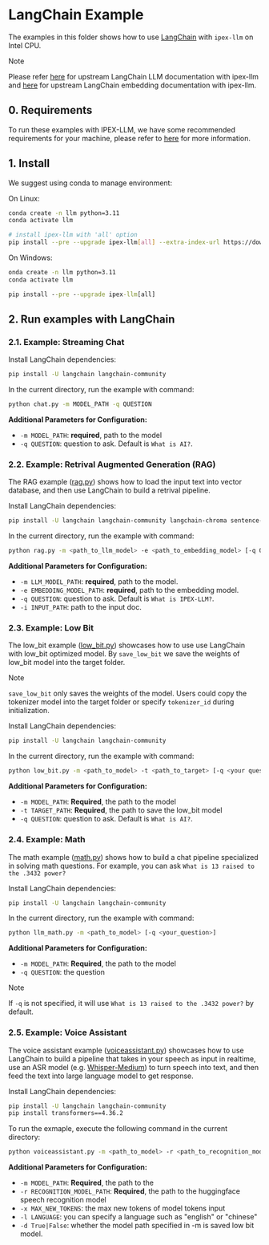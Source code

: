 # LangChain Example

The examples in this folder shows how to use [LangChain](https://www.langchain.com/) with `ipex-llm` on Intel CPU.

> [!NOTE]
> Please refer [here](https://python.langchain.com/docs/integrations/llms/ipex_llm) for upstream LangChain LLM documentation with ipex-llm and [here](https://python.langchain.com/docs/integrations/text_embedding/ipex_llm/) for upstream LangChain embedding documentation with ipex-llm.

## 0. Requirements
To run these examples with IPEX-LLM, we have some recommended requirements for your machine, please refer to [here](../README.md#recommended-requirements) for more information.

## 1. Install

We suggest using conda to manage environment:

On Linux:

```bash
conda create -n llm python=3.11
conda activate llm

# install ipex-llm with 'all' option
pip install --pre --upgrade ipex-llm[all] --extra-index-url https://download.pytorch.org/whl/cpu
```

On Windows:
```cmd
onda create -n llm python=3.11
conda activate llm

pip install --pre --upgrade ipex-llm[all]
```

## 2. Run examples with LangChain

### 2.1. Example: Streaming Chat

Install LangChain dependencies:

```bash
pip install -U langchain langchain-community
```

In the current directory, run the example with command:

```bash
python chat.py -m MODEL_PATH -q QUESTION
```
**Additional Parameters for Configuration:**
- `-m MODEL_PATH`: **required**, path to the model
- `-q QUESTION`: question to ask. Default is `What is AI?`.

### 2.2. Example: Retrival Augmented Generation (RAG)

The RAG example ([rag.py](./rag.py)) shows how to load the input text into vector database, and then use LangChain to build a retrival pipeline.

Install LangChain dependencies:

```bash
pip install -U langchain langchain-community langchain-chroma sentence-transformers==3.0.1
```

In the current directory, run the example with command:

```bash
python rag.py -m <path_to_llm_model> -e <path_to_embedding_model> [-q QUESTION] [-i INPUT_PATH]
```
**Additional Parameters for Configuration:**
- `-m LLM_MODEL_PATH`: **required**, path to the model.
- `-e EMBEDDING_MODEL_PATH`: **required**, path to the embedding model.
- `-q QUESTION`: question to ask. Default is `What is IPEX-LLM?`.
- `-i INPUT_PATH`: path to the input doc.


### 2.3. Example: Low Bit

The low_bit example ([low_bit.py](./low_bit.py)) showcases how to use use LangChain with low_bit optimized model.
By `save_low_bit` we save the weights of low_bit model into the target folder.
> [!NOTE]
> `save_low_bit` only saves the weights of the model. 
> Users could copy the tokenizer model into the target folder or specify `tokenizer_id` during initialization. 

Install LangChain dependencies:

```bash
pip install -U langchain langchain-community
```

In the current directory, run the example with command:

```bash
python low_bit.py -m <path_to_model> -t <path_to_target> [-q <your question>]
```
**Additional Parameters for Configuration:**
- `-m MODEL_PATH`: **Required**, the path to the model
- `-t TARGET_PATH`: **Required**, the path to save the low_bit model
- `-q QUESTION`: question to ask. Default is `What is AI?`.

### 2.4. Example: Math

The math example ([math.py](./llm_math.py)) shows how to build a chat pipeline specialized in solving math questions. For example, you can ask `What is 13 raised to the .3432 power?`

Install LangChain dependencies:

```bash
pip install -U langchain langchain-community
```

In the current directory, run the example with command:

```bash
python llm_math.py -m <path_to_model> [-q <your_question>]
```

**Additional Parameters for Configuration:**
- `-m MODEL_PATH`: **Required**, the path to the model
- `-q QUESTION`: the question

> [!NOTE]
> If `-q` is not specified, it will use `What is 13 raised to the .3432 power?` by default. 

### 2.5. Example: Voice Assistant

The voice assistant example ([voiceassistant.py](./voiceassistant.py)) showcases how to use LangChain to build a pipeline that takes in your speech as input in realtime, use an ASR model (e.g. [Whisper-Medium](https://huggingface.co/openai/whisper-medium)) to turn speech into text, and then feed the text into large language model to get response.  

Install LangChain dependencies:
```bash
pip install -U langchain langchain-community
pip install transformers==4.36.2
```

To run the exmaple, execute the following command in the current directory:

```bash
python voiceassistant.py -m <path_to_model> -r <path_to_recognition_model> [-q <your_question>]
```
**Additional Parameters for Configuration:**
- `-m MODEL_PATH`: **Required**, the path to the 
- `-r RECOGNITION_MODEL_PATH`: **Required**,  the path to the huggingface speech recognition model
- `-x MAX_NEW_TOKENS`: the max new tokens of model tokens input
- `-l LANGUAGE`: you can specify a language such as "english" or "chinese" 
- `-d True|False`: whether the model path specified in -m is saved low bit model.
